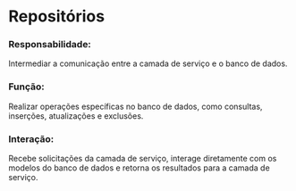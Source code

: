 # Repositórios

### Responsabilidade:
Intermediar a comunicação entre a camada de serviço e o banco de dados.

### Função:
Realizar operações específicas no banco de dados, como consultas, inserções, atualizações e exclusões.

### Interação:
Recebe solicitações da camada de serviço, interage diretamente com os modelos do banco de dados e retorna os resultados para a camada de serviço.
